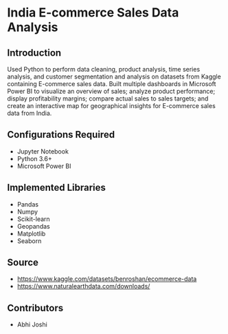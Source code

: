 # India E-commerce Sales Data Analysis
## Introduction
Used Python to perform data cleaning, product analysis, time series analysis, and customer segmentation and analysis on datasets from Kaggle containing E-commerce sales data. Built multiple dashboards in Microsoft Power BI to visualize an overview of sales; analyze product performance; display profitability margins; compare actual sales to sales targets; and create an interactive map for geographical insights for E-commerce sales data from India.

## Configurations Required
- Jupyter Notebook
- Python 3.6+
- Microsoft Power BI

## Implemented Libraries
- Pandas
- Numpy
- Scikit-learn
- Geopandas
- Matplotlib
- Seaborn

## Source
- https://www.kaggle.com/datasets/benroshan/ecommerce-data
- https://www.naturalearthdata.com/downloads/

## Contributors
- Abhi Joshi
